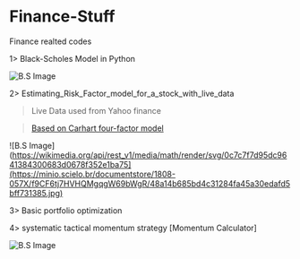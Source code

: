 # Finance-Stuff
Finance realted codes

1> Black-Scholes Model in Python

![B.S Image](https://i0.wp.com/jkaterina.com/wp-content/uploads/2022/10/black_scholes.jpg?w=320&ssl=1)

2> Estimating_Risk_Factor_model_for_a_stock_with_live_data

> Live Data used from Yahoo finance

>[Based on Carhart four-factor model](https://en.wikipedia.org/wiki/Carhart_four-factor_model) 

![B.S Image](https://wikimedia.org/api/rest_v1/media/math/render/svg/0c7c7f7d95dc9641384300683d0678f352e1ba75](https://minio.scielo.br/documentstore/1808-057X/f9CF6tj7HVHQMgqgW69bWgR/48a14b685bd4c31284fa45a30edafd5bff731385.jpg)

3> Basic portfolio optimization

4> systematic tactical momentum strategy [Momentum Calculator]

![B.S Image](https://pbs.twimg.com/media/FqvDQLzXoAg8zjO?format=jpg&name=900x900)


